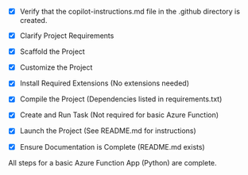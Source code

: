 - [x] Verify that the copilot-instructions.md file in the .github directory is created.

- [x] Clarify Project Requirements
- [x] Scaffold the Project
- [x] Customize the Project
- [x] Install Required Extensions (No extensions needed)
- [x] Compile the Project (Dependencies listed in requirements.txt)
- [x] Create and Run Task (Not required for basic Azure Function)
- [x] Launch the Project (See README.md for instructions)
- [x] Ensure Documentation is Complete (README.md exists)

All steps for a basic Azure Function App (Python) are complete.

